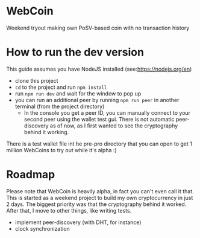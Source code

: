 # WebCoin
Weekend tryout making own PoSV-based coin with no transaction history

# How to run the dev version
This guide assumes you have NodeJS installed (see:https://nodejs.org/en)

- clone this project
- `cd` to the project and run `npm install`
- run `npm run dev` and wait for the window to pop up
- you can run an additional peer by running `npm run peer` in another terminal (from the project directory)
  - In the console you get a peer ID, you can manually connect to your second peer using the wallet test gui. There is not automatic peer-discovery as of now, as I first wanted to see the cryptography behind it working.

There is a test wallet file int he pre-pro directory that you can open to get 1 million WebCoins to try out while it's alpha :)

# Roadmap
Please note that WebCoin is heavily alpha, in fact you can't even call it that. This is started as a weekend project to build my own cryptocurrency in just 2 days. The biggest priority was that the cryptography behind it worked. After that, I move to other things, like writing tests.

- implement peer-discovery (with DHT, for instance)
- clock synchronization
